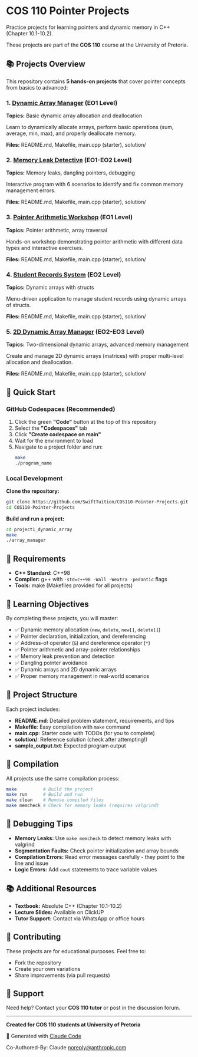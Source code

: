 # COS 110 Pointer Projects

Practice projects for learning pointers and dynamic memory in C++ (Chapter 10.1-10.2).

These projects are part of the **COS 110** course at the University of Pretoria.

## 📚 Projects Overview

This repository contains **5 hands-on projects** that cover pointer concepts from basics to advanced:

### 1. [Dynamic Array Manager](./project1_dynamic_array/) (EO1 Level)
**Topics:** Basic dynamic array allocation and deallocation

Learn to dynamically allocate arrays, perform basic operations (sum, average, min, max), and properly deallocate memory.

**Files:** README.md, Makefile, main.cpp (starter), solution/

### 2. [Memory Leak Detective](./project2_memory_leak_detective/) (EO1-EO2 Level)
**Topics:** Memory leaks, dangling pointers, debugging

Interactive program with 6 scenarios to identify and fix common memory management errors.

**Files:** README.md, Makefile, main.cpp (starter), solution/

### 3. [Pointer Arithmetic Workshop](./project3_pointer_arithmetic/) (EO1 Level)
**Topics:** Pointer arithmetic, array traversal

Hands-on workshop demonstrating pointer arithmetic with different data types and interactive exercises.

**Files:** README.md, Makefile, main.cpp (starter), solution/

### 4. [Student Records System](./project4_student_records/) (EO2 Level)
**Topics:** Dynamic arrays with structs

Menu-driven application to manage student records using dynamic arrays of structs.

**Files:** README.md, Makefile, main.cpp (starter), solution/

### 5. [2D Dynamic Array Manager](./project5_2d_dynamic_array/) (EO2-EO3 Level)
**Topics:** Two-dimensional dynamic arrays, advanced memory management

Create and manage 2D dynamic arrays (matrices) with proper multi-level allocation and deallocation.

**Files:** README.md, Makefile, main.cpp (starter), solution/

## 🚀 Quick Start

### GitHub Codespaces (Recommended)

1. Click the green **"Code"** button at the top of this repository
2. Select the **"Codespaces"** tab
3. Click **"Create codespace on main"**
4. Wait for the environment to load
5. Navigate to a project folder and run:
   ```bash
   make
   ./program_name
   ```

### Local Development

**Clone the repository:**
```bash
git clone https://github.com/SwiftTuition/COS110-Pointer-Projects.git
cd COS110-Pointer-Projects
```

**Build and run a project:**
```bash
cd project1_dynamic_array
make
./array_manager
```

## 📖 Requirements

- **C++ Standard:** C++98
- **Compiler:** g++ with `-std=c++98 -Wall -Wextra -pedantic` flags
- **Tools:** make (Makefiles provided for all projects)

## 🎯 Learning Objectives

By completing these projects, you will master:

- ✅ Dynamic memory allocation (`new`, `delete`, `new[]`, `delete[]`)
- ✅ Pointer declaration, initialization, and dereferencing
- ✅ Address-of operator (`&`) and dereference operator (`*`)
- ✅ Pointer arithmetic and array-pointer relationships
- ✅ Memory leak prevention and detection
- ✅ Dangling pointer avoidance
- ✅ Dynamic arrays and 2D dynamic arrays
- ✅ Proper memory management in real-world scenarios

## 📝 Project Structure

Each project includes:

- **README.md**: Detailed problem statement, requirements, and tips
- **Makefile**: Easy compilation with `make` command
- **main.cpp**: Starter code with TODOs (for you to complete)
- **solution/**: Reference solution (check after attempting!)
- **sample_output.txt**: Expected program output

## 🔧 Compilation

All projects use the same compilation process:

```bash
make          # Build the project
make run      # Build and run
make clean    # Remove compiled files
make memcheck # Check for memory leaks (requires valgrind)
```

## 🐛 Debugging Tips

- **Memory Leaks:** Use `make memcheck` to detect memory leaks with valgrind
- **Segmentation Faults:** Check pointer initialization and array bounds
- **Compilation Errors:** Read error messages carefully - they point to the line and issue
- **Logic Errors:** Add `cout` statements to trace variable values

## 📚 Additional Resources

- **Textbook:** Absolute C++ (Chapter 10.1-10.2)
- **Lecture Slides:** Available on ClickUP
- **Tutor Support:** Contact via WhatsApp or office hours

## 🤝 Contributing

These projects are for educational purposes. Feel free to:

- Fork the repository
- Create your own variations
- Share improvements (via pull requests)

## 📧 Support

Need help? Contact your **COS 110 tutor** or post in the discussion forum.

---

**Created for COS 110 students at University of Pretoria**

🤖 Generated with [Claude Code](https://claude.com/claude-code)

Co-Authored-By: Claude <noreply@anthropic.com>
